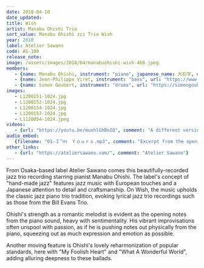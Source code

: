 ```yaml
---
date: 2018-04-10 
date_updated: 
title: Wish
artist: Manabu Ohishi Trio 
sort_value: Manabu Ohishi zzz Trio Wish
year: 2010
label: Atelier Sawano
code: AS-100
release_note: 
image: /assets/images/2018/04/manabuohishi-wish-460.jpeg
members:
   - {name: Manabu Ohishi, instrument: "piano", japanese_name: 大石学, url: "https://cd-v.net/ohishi/"}
   - {name: Jean-Philippe Viret, instrument: "bass", url: "https://www.jeanphilippeviret.com/"}
   - {name: Simon Goubert, instrument: "drums", url: "https://simongoubert.bandcamp.com/"}
images:
   - L1200151-1024.jpg
   - L1200152-1024.jpg
   - L1200154-1024.jpg
   - L1200157-1024.jpg
   - L1120054-1024.jpeg
videos: 
   - {url: "https://youtu.be/muxhlGhBnIQ", comment: "A different version of Ohishi's song \"Continuous Rain\""}
audio_embed:
   {filename: "01-Ｉ’ｍ　Ｙｏｕｒｓ.mp3", comment: "Excerpt from the opening track, \"I'm Yours\":"} 
other_links:
   - {url: "https://ateliersawano.com/", comment: "Atelier Sawano"}
---
```

From Osaka-based label Atelier Sawano comes this beautifully-recorded jazz trio recording starring pianist Manabu Ohishi. The label's concept of "hand-made jazz" features jazz music with European touches and a Japanese attention to detail and craftsmanship. On Wish, the music upholds the classic jazz piano trio tradition, evoking lyrical jazz trio recordings such as those from the Bill Evans Trio.

Ohishi's strength as a romantic melodist is evident as the opening notes from the piano sound, heavy with sentimentality. His vibrant improvisations often unspool with passion, as if he is pushing notes out physically from the piano, squeezing out as much expression and emotion as possible.

Another moving feature is Ohishi's lovely reharmonization of popular standards, here with "My Foolish Heart" and "What A Wonderful World", adding alluring deepness to these ballads.
